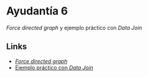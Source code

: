# Ayudantía 6
_Force directed graph_ y ejemplo práctico con _Data Join_

## Links


* [_Force directed graph_](https://observablehq.com/@hernan4444/graph-force)
* [Ejemplo práctico con _Data Join_](https://observablehq.com/@hernan4444/interaccion-y-transicion-basicas)
